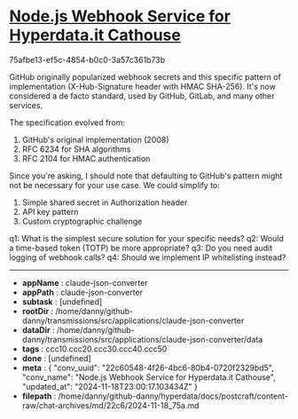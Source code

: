 # [Node.js Webhook Service for Hyperdata.it Cathouse](https://claude.ai/chat/22c60548-4f26-4bc6-80b4-0720f2329bd5)

75afbe13-ef5c-4854-b0c0-3a57c361b73b

 GitHub originally popularized webhook secrets and this specific pattern of implementation (X-Hub-Signature header with HMAC SHA-256). It's now considered a de facto standard, used by GitHub, GitLab, and many other services.

The specification evolved from:
1. GitHub's original implementation (2008)
2. RFC 6234 for SHA algorithms
3. RFC 2104 for HMAC authentication

Since you're asking, I should note that defaulting to GitHub's pattern might not be necessary for your use case. We could simplify to:

1. Simple shared secret in Authorization header
2. API key pattern
3. Custom cryptographic challenge

q1: What is the simplest secure solution for your specific needs?
q2: Would a time-based token (TOTP) be more appropriate?
q3: Do you need audit logging of webhook calls?
q4: Should we implement IP whitelisting instead?

---

* **appName** : claude-json-converter
* **appPath** : claude-json-converter
* **subtask** : [undefined]
* **rootDir** : /home/danny/github-danny/transmissions/src/applications/claude-json-converter
* **dataDir** : /home/danny/github-danny/transmissions/src/applications/claude-json-converter/data
* **tags** : ccc10.ccc20.ccc30.ccc40.ccc50
* **done** : [undefined]
* **meta** : {
  "conv_uuid": "22c60548-4f26-4bc6-80b4-0720f2329bd5",
  "conv_name": "Node.js Webhook Service for Hyperdata.it Cathouse",
  "updated_at": "2024-11-18T23:00:17.103434Z"
}
* **filepath** : /home/danny/github-danny/hyperdata/docs/postcraft/content-raw/chat-archives/md/22c6/2024-11-18_75a.md